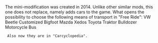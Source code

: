    The mini-modification was created in 2014. Unlike other similar mods, this one does not replace, namely adds cars to the game. What opens the possibility to choose the following means of transport in "Free Ride":
VW Beetle Customized
Bigfoot
Mazda Xedos
Toyota
Traktor
Bulldozer
Motorcycle
Bus

     Also now they are in "Carcyclopedia".
